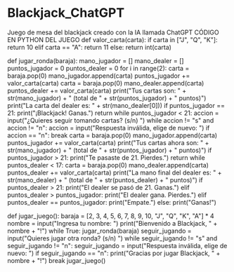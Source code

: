 # Blackjack_ChatGPT
Juego de mesa del blackjack creado con la IA llamada ChatGPT
CÓDIGO EN PYTHON DEL JUEGO 
def valor_carta(carta):
    if carta in ["J", "Q", "K"]:
        return 10
    elif carta == "A":
        return 11
    else:
        return int(carta)

def jugar_ronda(baraja):
    mano_jugador = []
    mano_dealer = []
    puntos_jugador = 0
    puntos_dealer = 0
    for i in range(2):
        carta = baraja.pop(0)
        mano_jugador.append(carta)
        puntos_jugador += valor_carta(carta)
        carta = baraja.pop(0)
        mano_dealer.append(carta)
        puntos_dealer += valor_carta(carta)
    print("Tus cartas son: " + str(mano_jugador) + " (total de " + str(puntos_jugador) + " puntos)")
    print("La carta del dealer es: " + str(mano_dealer[0]))
    if puntos_jugador == 21:
        print("¡Blackjack! Ganas.")
        return
    while puntos_jugador < 21:
        accion = input("¿Quieres seguir tomando cartas? (s/n) ")
        while accion != "s" and accion != "n":
            accion = input("Respuesta inválida, elige de nuevo: ")
        if accion == "n":
            break
        carta = baraja.pop(0)
        mano_jugador.append(carta)
        puntos_jugador += valor_carta(carta)
        print("Tus cartas ahora son: " + str(mano_jugador) + " (total de " + str(puntos_jugador) + " puntos)")
        if puntos_jugador > 21:
            print("Te pasaste de 21. Pierdes.")
            return
    while puntos_dealer < 17:
        carta = baraja.pop(0)
        mano_dealer.append(carta)
        puntos_dealer += valor_carta(carta)
    print("La mano final del dealer es: " + str(mano_dealer) + " (total de " + str(puntos_dealer) + " puntos)")
    if puntos_dealer > 21:
        print("El dealer se pasó de 21. Ganas.")
    elif puntos_dealer > puntos_jugador:
        print("El dealer gana. Pierdes.")
    elif puntos_dealer == puntos_jugador:
        print("Empate.")
    else:
        print("Ganas!")

def jugar_juego():
    baraja = [2, 3, 4, 5, 6, 7, 8, 9, 10, "J", "Q", "K", "A"] * 4
    nombre = input("Ingresa tu nombre: ")
    print("Bienvenido a Blackjack, " + nombre + "!")
    while True:
        jugar_ronda(baraja)
        seguir_jugando = input("Quieres jugar otra ronda? (s/n) ")
        while seguir_jugando != "s" and seguir_jugando != "n":
            seguir_jugando = input("Respuesta inválida, elige de nuevo: ")
        if seguir_jugando == "n":
            print("Gracias por jugar Blackjack, " + nombre + "!")
            break
jugar_juego()

